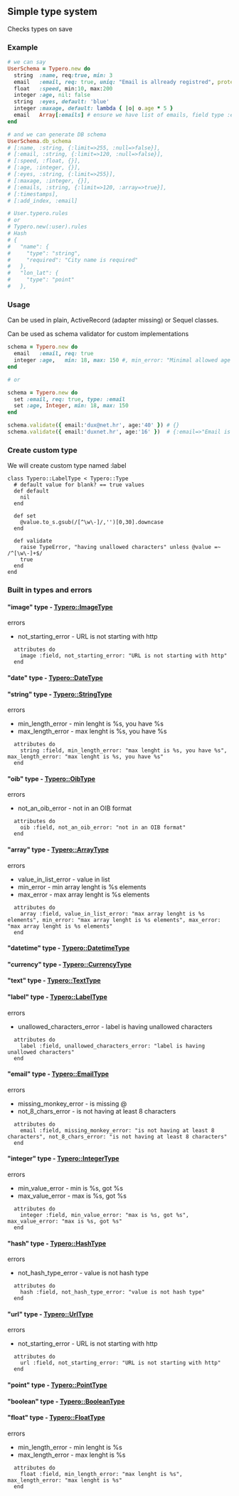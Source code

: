 ## Simple type system

Checks types on save

### Example

```ruby
# we can say
UserSchema = Typero.new do
  string  :name, req:true, min: 3
  email   :email, req: true, uniq: "Email is allready registred", protected: "You are not allowed to change the email"
  float   :speed, min:10, max:200
  integer :age, nil: false
  string  :eyes, default: 'blue'
  integer :maxage, default: lambda { |o| o.age * 5 }
  email   Array[:emails] # ensure we have list of emails, field type :email
end

# and we can generate DB schema
UserSchema.db_schema
# [:name, :string, {:limit=>255, :null=>false}],
# [:email, :string, {:limit=>120, :null=>false}],
# [:speed, :float, {}],
# [:age, :integer, {}],
# [:eyes, :string, {:limit=>255}],
# [:maxage, :integer, {}],
# [:emails, :string, {:limit=>120, :array=>true}],
# [:timestamps],
# [:add_index, :email]

# User.typero.rules
# or
# Typero.new(:user).rules
# Hash
# {
#   "name": {
#     "type": "string",
#     "required": "City name is required"
#   },
#   "lon_lat": {
#     "type": "point"
#   },
```

### Usage

Can be used in plain, ActiveRecord (adapter missing) or Sequel classes.

Can be used as schema validator for custom implementations

```ruby
schema = Typero.new do
  email   :email, req: true
  integer :age,   min: 18, max: 150 #, min_error: "Minimal allowed age is 18 years."
end

# or

schema = Typero.new do
  set :email, req: true, type: :email
  set :age, Integer, min: 18, max: 150
end

schema.validate({ email:'dux@net.hr', age:'40' }) # {}
schema.validate({ email:'duxnet.hr', age:'16' })  # {:email=>"Email is missing @", :age=>"Age min is 18, got 16"}
```

### Create custom type

We will create custom type named :label

```
class Typero::LabelType < Typero::Type
  # default value for blank? == true values
  def default
    nil
  end

  def set
    @value.to_s.gsub(/[^\w\-]/,'')[0,30].downcase
  end

  def validate
    raise TypeError, "having unallowed characters" unless @value =~ /^[\w\-]+$/
    true
  end
end
```

### Built in types and errors

#### "image" type - [Typero::ImageType](https://github.com/dux/typero/blob/master/lib/typero/type/image.rb)

errors
* not_starting_error - URL is not starting with http
```
  attributes do
    image :field, not_starting_error: "URL is not starting with http"
  end
```


#### "date" type - [Typero::DateType](https://github.com/dux/typero/blob/master/lib/typero/type/date.rb)



#### "string" type - [Typero::StringType](https://github.com/dux/typero/blob/master/lib/typero/type/string.rb)

errors
* min_length_error - min lenght is %s, you have %s
* max_length_error - max lenght is %s, you have %s
```
  attributes do
    string :field, min_length_error: "max lenght is %s, you have %s", max_length_error: "max lenght is %s, you have %s"
  end
```


#### "oib" type - [Typero::OibType](https://github.com/dux/typero/blob/master/lib/typero/type/oib.rb)

errors
* not_an_oib_error - not in an OIB format
```
  attributes do
    oib :field, not_an_oib_error: "not in an OIB format"
  end
```


#### "array" type - [Typero::ArrayType](https://github.com/dux/typero/blob/master/lib/typero/type/array.rb)

errors
* value_in_list_error - value in list
* min_error - min array lenght is %s elements
* max_error - max array lenght is %s elements
```
  attributes do
    array :field, value_in_list_error: "max array lenght is %s elements", min_error: "max array lenght is %s elements", max_error: "max array lenght is %s elements"
  end
```


#### "datetime" type - [Typero::DatetimeType](https://github.com/dux/typero/blob/master/lib/typero/type/datetime.rb)



#### "currency" type - [Typero::CurrencyType](https://github.com/dux/typero/blob/master/lib/typero/type/currency.rb)



#### "text" type - [Typero::TextType](https://github.com/dux/typero/blob/master/lib/typero/type/text.rb)



#### "label" type - [Typero::LabelType](https://github.com/dux/typero/blob/master/lib/typero/type/label.rb)

errors
* unallowed_characters_error - label is having unallowed characters
```
  attributes do
    label :field, unallowed_characters_error: "label is having unallowed characters"
  end
```


#### "email" type - [Typero::EmailType](https://github.com/dux/typero/blob/master/lib/typero/type/email.rb)

errors
* missing_monkey_error - is missing @
* not_8_chars_error - is not having at least 8 characters
```
  attributes do
    email :field, missing_monkey_error: "is not having at least 8 characters", not_8_chars_error: "is not having at least 8 characters"
  end
```


#### "integer" type - [Typero::IntegerType](https://github.com/dux/typero/blob/master/lib/typero/type/integer.rb)

errors
* min_value_error - min is %s, got %s
* max_value_error - max is %s, got %s
```
  attributes do
    integer :field, min_value_error: "max is %s, got %s", max_value_error: "max is %s, got %s"
  end
```


#### "hash" type - [Typero::HashType](https://github.com/dux/typero/blob/master/lib/typero/type/hash.rb)

errors
* not_hash_type_error - value is not hash type
```
  attributes do
    hash :field, not_hash_type_error: "value is not hash type"
  end
```


#### "url" type - [Typero::UrlType](https://github.com/dux/typero/blob/master/lib/typero/type/url.rb)

errors
* not_starting_error - URL is not starting with http
```
  attributes do
    url :field, not_starting_error: "URL is not starting with http"
  end
```


#### "point" type - [Typero::PointType](https://github.com/dux/typero/blob/master/lib/typero/type/point.rb)



#### "boolean" type - [Typero::BooleanType](https://github.com/dux/typero/blob/master/lib/typero/type/boolean.rb)



#### "float" type - [Typero::FloatType](https://github.com/dux/typero/blob/master/lib/typero/type/float.rb)

errors
* min_length_error - min lenght is %s
* max_length_error - max lenght is %s
```
  attributes do
    float :field, min_length_error: "max lenght is %s", max_length_error: "max lenght is %s"
  end
```

